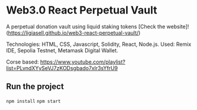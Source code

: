 # Web3.0 React Perpetual Vault

A perpetual donation vault using liquid staking tokens
[Check the website]! (https://ligiasell.github.io/web3-react-perpetual-vault/)

Technologies: HTML, CSS, Javascript, Solidity, React, Node.js.
Used: Remix IDE, Sepolia Testnet, Metamask Digital Wallet.

Corse based: https://www.youtube.com/playlist?list=PLvndXYySeVJ7zKODsgbado7xlr3sYfrU9

## Run the project

`npm install`
`npm start`
